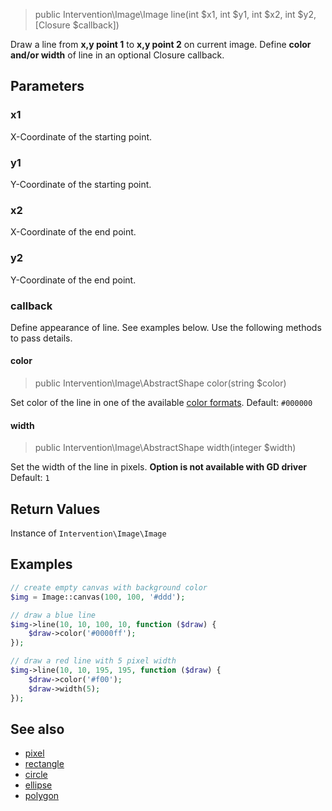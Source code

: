 > public Intervention\Image\Image line(int $x1, int $y1, int $x2, int $y2, [Closure $callback])

Draw a line from **x,y point 1** to **x,y point 2** on current image. Define **color and/or width** of line in an optional Closure callback.

## Parameters

### x1
X-Coordinate of the starting point.

### y1
Y-Coordinate of the starting point.

### x2
X-Coordinate of the end point.

### y2
Y-Coordinate of the end point.

### callback
Define appearance of line. See examples below. Use the following methods to pass details.

#### color

> public Intervention\Image\AbstractShape color(string $color)

Set color of the line in one of the available [color formats](/getting_started/formats). Default: `#000000`

#### width

> public Intervention\Image\AbstractShape width(integer $width)

Set the width of the line in pixels. **Option is not available with GD driver** Default: `1`


## Return Values
Instance of `Intervention\Image\Image`

## Examples

```php
// create empty canvas with background color
$img = Image::canvas(100, 100, '#ddd');

// draw a blue line
$img->line(10, 10, 100, 10, function ($draw) {
    $draw->color('#0000ff');
});

// draw a red line with 5 pixel width
$img->line(10, 10, 195, 195, function ($draw) {
    $draw->color('#f00');
    $draw->width(5);
});
```

## See also

- [pixel](/api/pixel)
- [rectangle](/api/rectangle)
- [circle](/api/circle)
- [ellipse](/api/ellipse)
- [polygon](/api/polygon)

